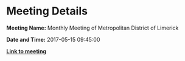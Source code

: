 # Meeting Details

**Meeting Name:** Monthly Meeting of Metropolitan District of Limerick

**Date and Time:** 2017-05-15 09:45:00

**<a href="https://www.limerick.ie/council/whats-on/monthly-meeting-metropolitan-district-limerick-0" target="_blank">Link to meeting</a>**
